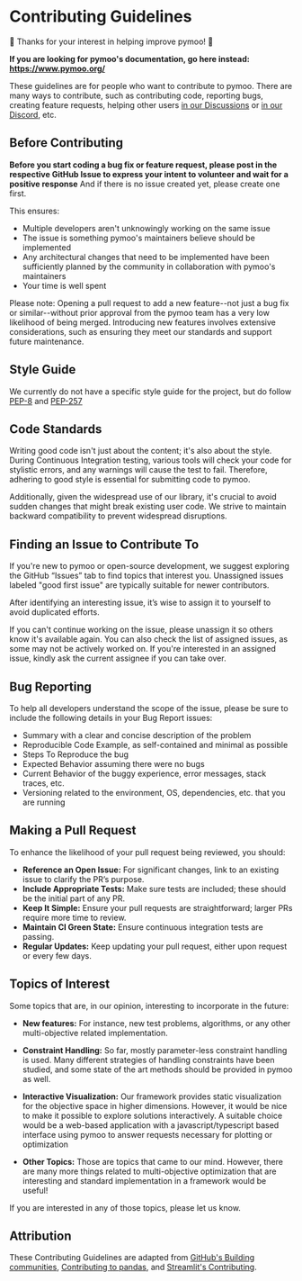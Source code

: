 # Contributing Guidelines
🎉 Thanks for your interest in helping improve pymoo! 🎉

**If you are looking for pymoo's documentation, go here instead: https://www.pymoo.org/**

These guidelines are for people who want to contribute to pymoo. There are many ways to contribute, such as contributing code, reporting bugs, creating feature requests, helping other users [in our Discussions](https://github.com/anyoptimization/pymoo/discussions) or [in our Discord](https://discord.gg/DUCGrvqWEM), etc.

## Before Contributing
**Before you start coding a bug fix or feature request, please post in the respective GitHub Issue to express your intent to volunteer and wait for a positive response** And if there is no issue created yet, please create one first.

This ensures:
- Multiple developers aren't unknowingly working on the same issue
- The issue is something pymoo's maintainers believe should be implemented
- Any architectural changes that need to be implemented have been sufficiently planned by the community in collaboration with pymoo's maintainers
- Your time is well spent

Please note: Opening a pull request to add a new feature--not just a bug fix or similar--without prior approval from the pymoo team has a very low likelihood of being merged. Introducing new features involves extensive considerations, such as ensuring they meet our standards and support future maintenance.

## Style Guide
We currently do not have a specific style guide for the project, but do follow [PEP-8](https://peps.python.org/pep-0008/) and [PEP-257](https://peps.python.org/pep-0257/)

## Code Standards
Writing good code isn't just about the content; it's also about the style. During Continuous Integration testing, various tools will check your code for stylistic errors, and any warnings will cause the test to fail. Therefore, adhering to good style is essential for submitting code to pymoo.

Additionally, given the widespread use of our library, it's crucial to avoid sudden changes that might break existing user code. We strive to maintain backward compatibility to prevent widespread disruptions.

## Finding an Issue to Contribute To

If you're new to pymoo or open-source development, we suggest exploring the GitHub “Issues” tab to find topics that interest you. Unassigned issues labeled "good first issue" are typically suitable for newer contributors.

After identifying an interesting issue, it’s wise to assign it to yourself to avoid duplicated efforts.

If you can't continue working on the issue, please unassign it so others know it's available again. You can also check the list of assigned issues, as some may not be actively worked on. If you're interested in an assigned issue, kindly ask the current assignee if you can take over.

## Bug Reporting

To help all developers understand the scope of the issue, please be sure to include the following details in your Bug Report issues:

- Summary with a clear and concise description of the problem
- Reproducible Code Example, as self-contained and minimal as possible
- Steps To Reproduce the bug
- Expected Behavior assuming there were no bugs
- Current Behavior of the buggy experience, error messages, stack traces, etc.
- Versioning related to the environment, OS, dependencies, etc. that you are running

## Making a Pull Request
To enhance the likelihood of your pull request being reviewed, you should:

- **Reference an Open Issue:** For significant changes, link to an existing issue to clarify the PR’s purpose.
- **Include Appropriate Tests:** Make sure tests are included; these should be the initial part of any PR.
- **Keep It Simple:** Ensure your pull requests are straightforward; larger PRs require more time to review.
- **Maintain CI Green State:** Ensure continuous integration tests are passing.
- **Regular Updates:** Keep updating your pull request, either upon request or every few days.

## Topics of Interest
Some topics that are, in our opinion, interesting to incorporate in the future:

- **New features:** For instance, new test problems, algorithms, or any other multi-objective related implementation.

- **Constraint Handling:** So far, mostly parameter-less constraint handling is used. Many different strategies of handling constraints have been studied, and some state of the art methods should be provided in pymoo as well.

- **Interactive Visualization:** Our framework provides static visualization for the objective space in higher dimensions. However, it would be nice to make it possible to explore solutions interactively. A suitable choice would be a web-based application with a javascript/typescript based interface using pymoo to answer requests necessary for plotting or optimization

- **Other Topics:** Those are topics that came to our mind. However, there are many more things related to multi-objective optimization that are interesting and standard implementation in a framework would be useful!

If you are interested in any of those topics, please let us know.

## Attribution
These Contributing Guidelines are adapted from [GitHub's Building communities](https://docs.github.com/en/communities/setting-up-your-project-for-healthy-contributions/setting-guidelines-for-repository-contributors), [Contributing to pandas](https://pandas.pydata.org/docs/dev/development/contributing.html), and [Streamlit's Contributing](https://github.com/streamlit/streamlit/wiki/Contributing).